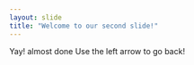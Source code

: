 ```yaml
---
layout: slide
title: "Welcome to our second slide!"
---
```

Yay! almost done
Use the left arrow to go back!
